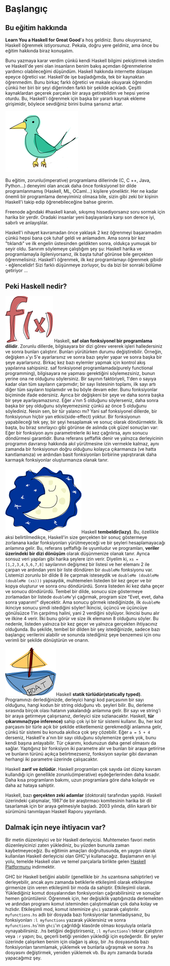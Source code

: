 Başlangıç
============

Bu eğitim hakkında
------------------

**Learn You a Haskell for Great Good**'a hoş geldiniz. Bunu okuyorsanız, Haskell öğrenmek istiyorsunuz. Pekala, doğru yere geldiniz, ama önce bu eğitim hakkında biraz konuşalım.

Bunu yazmaya karar verdim çünkü kendi Haskell bilgimi pekiştirmek istedim ve Haskell'de yeni olan insanların benim bakış açımdan öğrenmelerine yardımcı olabileceğimi düşündüm.
Haskell hakkında internette dolaşan epeyce öğretici var. Haskell'de işe başladığımda, tek bir kaynaktan öğrenmedim. 
Bunu birkaç farklı öğretici ve makale okuyarak öğrendim çünkü her biri bir şeyi diğerinden farklı bir şekilde açıkladı.
Çeşitli kaynaklardan geçerek parçaları bir araya getirebildim ve hepsi yerine oturdu. Bu, Haskell'i öğrenmek için başka bir yararlı kaynak ekleme girişimidir,
böylece sevdiğiniz birini bulma şansınız artar.

![bird](../img/bird.png)

Bu eğitim, zorunlu(imperative) programlama dillerinde (C, C ++, Java, Python…) deneyimi olan ancak daha önce fonksiyonel bir dilde programlanmamış (Haskell, ML, OCaml…) kişilere yöneliktir.
Her ne kadar önemli bir programlama deneyiminiz olmasa bile, sizin gibi zeki bir kişinin Haskell'i takip edip öğrenebileceğine bahse girerim.

Freenode ağındaki #haskell kanalı, sıkışmış hissediyorsanız soru sormak için harika bir yerdir. Oradaki insanlar yeni başlayanlara karşı son derece iyi, sabırlı ve anlayışlılar.

Haskell'i nihayet kavramadan önce yaklaşık 2 kez öğrenmeyi başaramadım çünkü hepsi bana çok tuhaf geldi ve anlamadım. Ama sonra bir kez "tıklandı" ve
ilk engelin üstesinden geldikten sonra, oldukça yumuşak bir seyir oldu. Sanırım söylemeye çalıştığım şey şu: Haskell harika ve programlamayla ilgileniyorsanız, 
ilk başta tuhaf görünse bile gerçekten öğrenmelisiniz. Haskell'i öğrenmek, ilk kez programlamayı öğrenmek gibidir - eğlencelidir!
Sizi farklı düşünmeye zorluyor, bu da bizi bir sonraki bölüme getiriyor ...

Peki Haskell nedir?
-------------------

![fx](../img/fx.png)
Haskell, **saf olan fonksiyonel bir programlama dilidir**. Zorunlu dillerde, bilgisayara bir dizi görev vererek işleri halledersiniz ve sonra bunları çalıştırır.
Bunları yürütürken durumu değiştirebilir. Örneğin, değişken `a`'yı 5'e ayarlarsınız ve sonra bazı şeyler yapar ve sonra başka bir şeye ayarlarsınız.
Birkaç kez bazı eylemler yapmak için kontrol akış yapılarına sahipsiniz. saf fonksiyonel programlamada(purely functional programming),
bilgisayara ne yapması gerektiğini söylemezsiniz, bunun yerine ona ne olduğunu söylersiniz. Bir sayının faktöriyeli, 1'den o sayıya kadar olan tüm sayıların çarpımıdır;
bir sayı listesinin toplamı, ilk sayı artı diğer tüm sayıların toplamıdır ve bu böyle devam eder. Bunu fonksiyonlar biçiminde ifade edersiniz.
Ayrıca bir değişkeni bir şeye ve daha sonra başka bir şeye ayarlayamazsınız. Eğer `a`'nın 5 olduğunu söylerseniz, daha sonra başka bir şey olduğunu söyleyemezsiniz 
çünkü az önce 5 olduğunu söylediniz. Nesin sen, bir tür yalancı mı? Yani saf fonksiyonel dillerde, bir fonksiyonun hiçbir yan etkisi(side-effect) yoktur.
Bir fonksiyonun yapabileceği tek şey, bir şeyi hesaplamak ve sonuç olarak döndürmektir. İlk başta, bu biraz sınırlayıcı gibi görünse de aslında çok güzel sonuçları var:
Eğer bir fonksiyon aynı parametrelerle iki kez çağrılırsa, aynı sonucu döndürmesi garantidir. Buna referans şeffaflık denir ve
yalnızca derleyicinin programın davranışı hakkında akıl yürütmesine izin vermekle kalmaz, aynı zamanda bir fonksiyonun doğru olduğunu kolayca çıkarmanıza
(ve hatta kanıtlamanıza) ve ardından basit fonksiyonları birbirine yapıştırarak daha karmaşık fonksiyonlar oluşturmanıza olanak tanır.

![lazy](../img/lazy.png)Haskell **tembeldir(lazy)**. Bu, özellikle aksi belirtilmedikçe, Haskell'in size gerçekten bir sonuç göstermeye zorlanana kadar fonksiyonları yürütmeyeceği ve
bir şeyleri hesaplamayacağı anlamına gelir. Bu, referans şeffaflığı ile uyumludur ve programları,
**veriler üzerindeki bir dizi dönüşüm** olarak düşünmenize olanak tanır. Ayrıca sonsuz veri yapıları gibi harika şeylere izin verir.
Diyelim ki, `xs = [1,2,3,4,5,6,7,8]` sayılarının değişmez bir listesi ve her elemanı 2 ile çarpan ve ardından yeni bir liste döndüren bir `doubleMe` fonksiyonu var.
Listemizi zorunlu bir dilde 8 ile çarpmak isteseydik ve `doubleMe (doubleMe (doubleMe (xs)))` yapsaydık, muhtemelen listeden bir kez geçer ve bir kopya oluşturur ve
sonra onu döndürürdü. Sonra listeden iki kez daha geçer ve sonucu döndürürdü. Tembel bir dilde, sonucu size göstermeye zorlamadan bir listede `doubleMe`'yi çağırmak,
program size "Evet, evet, daha sonra yaparım!" diyecektir. Ama sonucu görmek istediğinizde, ilk `doubleMe` ikinciye sonucu şimdi istediğini söyler!
İkincisi, üçüncü ve üçüncüye gönülsüzce 1'in çarpılmış halini, yani 2 verdiğini söylüyor. İkincisi bunu alır ve ilkine 4 verir.
İlki bunu görür ve size ilk elemanın 8 olduğunu söyler. Bu nedenle, listeden yalnızca bir kez geçer ve yalnızca gerçekten ihtiyacınız olduğunda.
Bu şekilde, tembel bir dilden bir şey istediğinizde, sadece bazı başlangıç verilerini alabilir ve
sonunda istediğiniz şeye benzemesi için onu verimli bir şekilde dönüştürün ve onarın.

![boat](../img/boat.png)Haskell **statik türlüdür(statically typed)**. Programınızı derlediğinizde, derleyici hangi kod parçasının bir sayı olduğunu,
hangi kodun bir string olduğunu vb. şeyleri bilir. Bu, derleme sırasında birçok olası hatanın yakalandığı anlamına gelir. Bir sayı ve string'i bir araya getirmeye çalışırsanız,
derleyici size sızlanacaktır. Haskell, **tür çıkarımına(type inference)** sahip çok iyi bir tür sistemi kullanır.
Bu, her kod parçasını bir türle açık bir şekilde etiketlemeniz gerekmediği anlamına gelir, çünkü tür sistemi bu konuda akıllıca çok şey çözebilir.
Eğer `a = 5 + 4` derseniz, Haskell'e a'nın bir sayı olduğunu söylemenize gerek yok, bunu kendi başına anlayabilir. Tür çıkarımı, kodunuzun daha genel olmasını da sağlar.
Yaptığınız bir fonksiyon iki parametre alır ve bunları bir araya getirirse ve bunların türünü açıkça belirtmezseniz,
fonksiyon sayılar gibi davranan herhangi iki parametre üzerinde çalışacaktır.

Haskell **zarif ve özlüdür**. Haskell programları çok sayıda üst düzey kavram kullandığı için genellikle zorunlu(imperative) eşdeğerlerinden daha kısadır.
Daha kısa programların bakımı, uzun programlara göre daha kolaydır ve daha az hataya sahiptir.

Haskell, bazı **gerçekten zeki adamlar** (doktoralı) tarafından yapıldı. Haskell üzerindeki çalışmalar, 1987'de bir araştırmacı komitesinin harika
bir dil tasarlamak için bir araya gelmesiyle başladı. 2003 yılında, dilin kararlı bir sürümünü tanımlayan Haskell Raporu yayınlandı.

Dalmak için neye ihtiyacın var?
-------------------------------

Bir metin düzenleyici ve bir Haskell derleyicisi. Muhtemelen favori metin düzenleyicinizi zaten yüklediniz, bu yüzden bununla zaman kaybetmeyeceğiz.
Bu eğitimin amaçları doğrultusunda, en yaygın olarak kullanılan Haskell derleyicisi olan GHC'yi kullanacağız.
Başlamanın en iyi yolu, temelde Haskell olan ve temel parçalarla birlikte gelen [Haskell Platformunu](http://hackage.haskell.org/platform/) indirmektir.

GHC bir Haskell betiğini alabilir (genellikle bir .hs uzantısına sahiptirler) ve derleyebilir, ancak aynı zamanda betiklerle etkileşimli olarak
etkileşime girmenize izin veren etkileşimli bir moda da sahiptir. Etkileşimli olarak. Yüklediğiniz komut dosyalarından fonksiyonları çağırabilirsiniz ve
sonuçlar hemen görüntülenir. Öğrenmek için, her değişiklik yaptığınızda derlemekten ve ardından programı komut isteminden çalıştırmaktan çok daha kolay ve hızlıdır.
Etkileşimli mod, komut isteminize `ghci` yazarak çalıştırılır. `myfunctions.hs` adlı bir dosyada bazı fonksiyonlar tanımladıysanız,
bu fonksiyonları `:l myfunctions` yazarak yüklersiniz ve sonra `myfunctions.hs`'nin `ghci`'ın çağrıldığı klasörde olması koşuluyla onlarla oynayabilirsiniz.
.hs betiğini değiştirirseniz, `:l myfunctions`'ı tekrar çalıştırın veya `:r` yapın; bu, geçerli betiği yeniden yüklediği için eşdeğerdir.
Bir şeyler üzerinde çalışırken benim için olağan iş akışı, bir .hs dosyasında bazı fonksiyonları tanımlamak, yüklemek ve bunlarla uğraşmak ve
sonra .hs dosyasını değiştirmek, yeniden yüklemek vb. Bu aynı zamanda burada yapacağımız şey.
